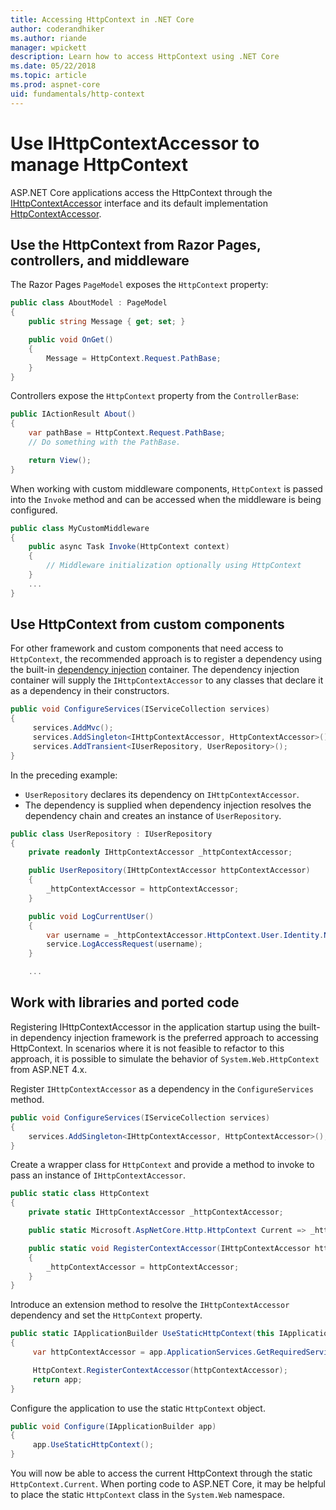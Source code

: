 ```yaml
---
title: Accessing HttpContext in .NET Core
author: coderandhiker
ms.author: riande
manager: wpickett
description: Learn how to access HttpContext using .NET Core
ms.date: 05/22/2018
ms.topic: article
ms.prod: aspnet-core
uid: fundamentals/http-context
---
```

# Use IHttpContextAccessor to manage HttpContext

ASP.NET Core applications access the HttpContext through the [IHttpContextAccessor](https://docs.microsoft.com/en-us/dotnet/api/microsoft.aspnetcore.http.ihttpcontextaccessor?view=aspnetcore-2.0) interface and its default implementation [HttpContextAccessor](https://docs.microsoft.com/en-us/dotnet/api/microsoft.aspnetcore.http.httpcontextaccessor.httpcontext?view=aspnetcore-2.0).

## Use the HttpContext from Razor Pages, controllers, and middleware

The Razor Pages `PageModel` exposes the `HttpContext` property:

```csharp
public class AboutModel : PageModel
{
    public string Message { get; set; }

    public void OnGet()
    {
        Message = HttpContext.Request.PathBase;
    }
}
```

Controllers expose the `HttpContext` property from the `ControllerBase`:

```csharp
public IActionResult About()
{
    var pathBase = HttpContext.Request.PathBase;
    // Do something with the PathBase.

    return View();
}
```

When working with custom middleware components, `HttpContext` is passed into the `Invoke` method and can be accessed when the middleware is being configured.

```csharp
public class MyCustomMiddleware
{
    public async Task Invoke(HttpContext context)
    {
        // Middleware initialization optionally using HttpContext
    }
    ...
}
```

## Use HttpContext from custom components

For other framework and custom components that need access to `HttpContext`, the recommended approach is to register a dependency using the built-in [dependency injection](xref:fundamentals/dependency-injection) container.  The dependency injection container will supply the `IHttpContextAccessor` to any classes that declare it as a dependency in their constructors.

```csharp
public void ConfigureServices(IServiceCollection services)
{
     services.AddMvc();
     services.AddSingleton<IHttpContextAccessor, HttpContextAccessor>();
     services.AddTransient<IUserRepository, UserRepository>();
}
```

In the preceding example:

* `UserRepository` declares its dependency on `IHttpContextAccessor`.
* The dependency is supplied when dependency injection resolves the dependency chain and creates an instance of `UserRepository`.

```csharp
public class UserRepository : IUserRepository
{
    private readonly IHttpContextAccessor _httpContextAccessor;

    public UserRepository(IHttpContextAccessor httpContextAccessor)
    {
        _httpContextAccessor = httpContextAccessor;
    }

    public void LogCurrentUser()
    {
        var username = _httpContextAccessor.HttpContext.User.Identity.Name;
        service.LogAccessRequest(username);
    }

    ...
```

## Work with libraries and ported code

Registering IHttpContextAccessor in the application startup using the built-in dependency injection framework is the preferred approach to accessing HttpContext.  In scenarios where it is not feasible to refactor to this approach, it is possible to simulate the behavior of `System.Web.HttpContext` from ASP.NET 4.x.

Register `IHttpContextAccessor` as a dependency in the `ConfigureServices` method.

```csharp
public void ConfigureServices(IServiceCollection services)
{
    services.AddSingleton<IHttpContextAccessor, HttpContextAccessor>();
}
```

Create a wrapper class for `HttpContext` and provide a method to invoke to pass an instance of `IHttpContextAccessor`.

```csharp
public static class HttpContext
{
    private static IHttpContextAccessor _httpContextAccessor;

    public static Microsoft.AspNetCore.Http.HttpContext Current => _httpContextAccessor.HttpContext;

    public static void RegisterContextAccessor(IHttpContextAccessor httpContextAccessor)
    {
        _httpContextAccessor = httpContextAccessor;
    }
}
```

Introduce an extension method to resolve the `IHttpContextAccessor` dependency and set the `HttpContext` property.

```csharp
public static IApplicationBuilder UseStaticHttpContext(this IApplicationBuilder app)
{
     var httpContextAccessor = app.ApplicationServices.GetRequiredService<IHttpContextAccessor>();

     HttpContext.RegisterContextAccessor(httpContextAccessor);
     return app;
}
```

Configure the application to use the static `HttpContext` object.

```csharp
public void Configure(IApplicationBuilder app)
{
     app.UseStaticHttpContext();
}
```

You will now be able to access the current HttpContext through the static `HttpContext.Current`. When porting code to ASP.NET Core, it may be helpful to place the static `HttpContext` class in the `System.Web` namespace.
